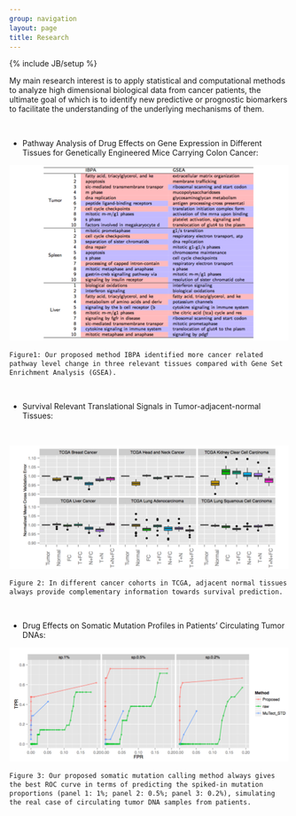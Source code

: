 ```yaml
---
group: navigation
layout: page
title: Research
---
```


{% include JB/setup %}

My main research interest is to apply statistical and computational methods to
analyze high dimensional biological data from cancer patients, the ultimate goal
of which is to identify new predictive or prognostic biomarkers to facilitate
the understanding of the underlying mechanisms of them.

 

-   Pathway Analysis of Drug Effects on Gene Expression in Different Tissues for
    Genetically Engineered Mice Carrying Colon Cancer:

![](<assets/images/research1.png>)

~~~~~~~~~~~~~~~~~~~~~~~~~~~~~~~~~~~~~~~~~~~~~~~~~~~~~~~~~~~~~~~~~~~~~~~~~~~~~~~~
Figure1: Our proposed method IBPA identified more cancer related pathway level change in three relevant tissues compared with Gene Set Enrichment Analysis (GSEA).
~~~~~~~~~~~~~~~~~~~~~~~~~~~~~~~~~~~~~~~~~~~~~~~~~~~~~~~~~~~~~~~~~~~~~~~~~~~~~~~~

 

-   Survival Relevant Translational Signals in Tumor-adjacent-normal Tissues:

 

![](<assets/images/research2.png>)

~~~~~~~~~~~~~~~~~~~~~~~~~~~~~~~~~~~~~~~~~~~~~~~~~~~~~~~~~~~~~~~~~~~~~~~~~~~~~~~~
Figure 2: In different cancer cohorts in TCGA, adjacent normal tissues always provide complementary information towards survival prediction.
~~~~~~~~~~~~~~~~~~~~~~~~~~~~~~~~~~~~~~~~~~~~~~~~~~~~~~~~~~~~~~~~~~~~~~~~~~~~~~~~

 

-   Drug Effects on Somatic Mutation Profiles in Patients’ Circulating Tumor
    DNAs:

![](<assets/images/research3.png>)

~~~~~~~~~~~~~~~~~~~~~~~~~~~~~~~~~~~~~~~~~~~~~~~~~~~~~~~~~~~~~~~~~~~~~~~~~~~~~~~~
Figure 3: Our proposed somatic mutation calling method always gives the best ROC curve in terms of predicting the spiked-in mutation proportions (panel 1: 1%; panel 2: 0.5%; panel 3: 0.2%), simulating the real case of circulating tumor DNA samples from patients. 
~~~~~~~~~~~~~~~~~~~~~~~~~~~~~~~~~~~~~~~~~~~~~~~~~~~~~~~~~~~~~~~~~~~~~~~~~~~~~~~~

 
